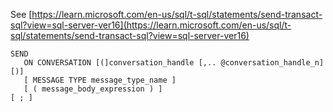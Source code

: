 See [https://learn.microsoft.com/en-us/sql/t-sql/statements/send-transact-sql?view=sql-server-ver16](https://learn.microsoft.com/en-us/sql/t-sql/statements/send-transact-sql?view=sql-server-ver16)
```
SEND  
   ON CONVERSATION [(]conversation_handle [,.. @conversation_handle_n][)]  
   [ MESSAGE TYPE message_type_name ]  
   [ ( message_body_expression ) ]  
[ ; ]
```
